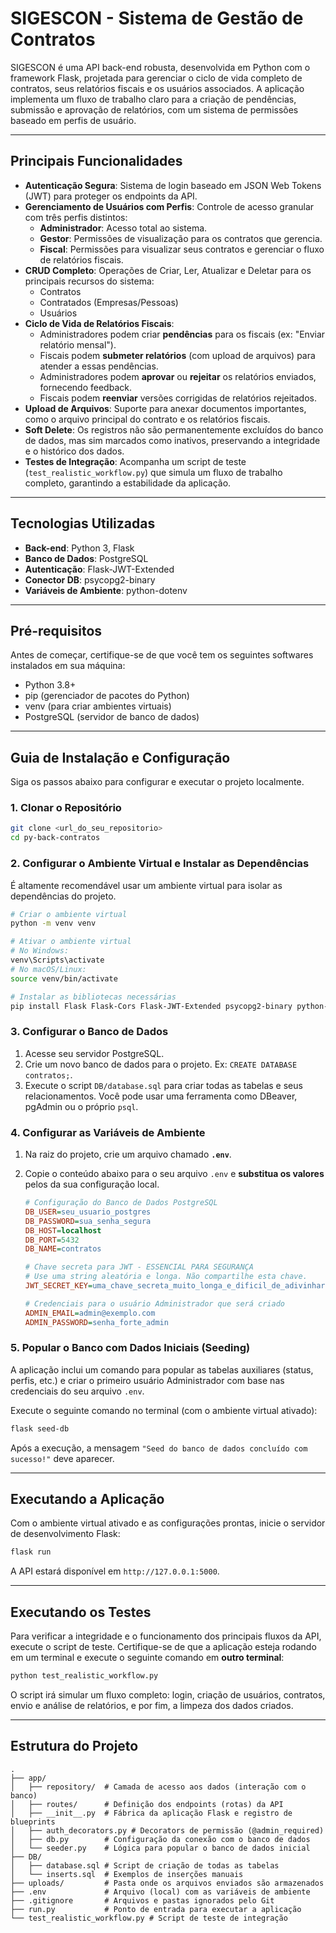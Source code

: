 # SIGESCON - Sistema de Gestão de Contratos

SIGESCON é uma API back-end robusta, desenvolvida em Python com o framework Flask, projetada para gerenciar o ciclo de vida completo de contratos, seus relatórios fiscais e os usuários associados. A aplicação implementa um fluxo de trabalho claro para a criação de pendências, submissão e aprovação de relatórios, com um sistema de permissões baseado em perfis de usuário.

---

## **Principais Funcionalidades**

* **Autenticação Segura**: Sistema de login baseado em JSON Web Tokens (JWT) para proteger os endpoints da API.
* **Gerenciamento de Usuários com Perfis**: Controle de acesso granular com três perfis distintos:
    * **Administrador**: Acesso total ao sistema.
    * **Gestor**: Permissões de visualização para os contratos que gerencia.
    * **Fiscal**: Permissões para visualizar seus contratos e gerenciar o fluxo de relatórios fiscais.
* **CRUD Completo**: Operações de Criar, Ler, Atualizar e Deletar para os principais recursos do sistema:
    * Contratos
    * Contratados (Empresas/Pessoas)
    * Usuários
* **Ciclo de Vida de Relatórios Fiscais**:
    * Administradores podem criar **pendências** para os fiscais (ex: "Enviar relatório mensal").
    * Fiscais podem **submeter relatórios** (com upload de arquivos) para atender a essas pendências.
    * Administradores podem **aprovar** ou **rejeitar** os relatórios enviados, fornecendo feedback.
    * Fiscais podem **reenviar** versões corrigidas de relatórios rejeitados.
* **Upload de Arquivos**: Suporte para anexar documentos importantes, como o arquivo principal do contrato e os relatórios fiscais.
* **Soft Delete**: Os registros não são permanentemente excluídos do banco de dados, mas sim marcados como inativos, preservando a integridade e o histórico dos dados.
* **Testes de Integração**: Acompanha um script de teste (`test_realistic_workflow.py`) que simula um fluxo de trabalho completo, garantindo a estabilidade da aplicação.

---

## **Tecnologias Utilizadas**

* **Back-end**: Python 3, Flask
* **Banco de Dados**: PostgreSQL
* **Autenticação**: Flask-JWT-Extended
* **Conector DB**: psycopg2-binary
* **Variáveis de Ambiente**: python-dotenv

---

## **Pré-requisitos**

Antes de começar, certifique-se de que você tem os seguintes softwares instalados em sua máquina:
* Python 3.8+
* pip (gerenciador de pacotes do Python)
* venv (para criar ambientes virtuais)
* PostgreSQL (servidor de banco de dados)

---

## **Guia de Instalação e Configuração**

Siga os passos abaixo para configurar e executar o projeto localmente.

### **1. Clonar o Repositório**

```bash
git clone <url_do_seu_repositorio>
cd py-back-contratos
```

### **2. Configurar o Ambiente Virtual e Instalar as Dependências**

É altamente recomendável usar um ambiente virtual para isolar as dependências do projeto.

```bash
# Criar o ambiente virtual
python -m venv venv

# Ativar o ambiente virtual
# No Windows:
venv\Scripts\activate
# No macOS/Linux:
source venv/bin/activate

# Instalar as bibliotecas necessárias
pip install Flask Flask-Cors Flask-JWT-Extended psycopg2-binary python-dotenv Werkzeug
```

### **3. Configurar o Banco de Dados**

1.  Acesse seu servidor PostgreSQL.
2.  Crie um novo banco de dados para o projeto. Ex: `CREATE DATABASE contratos;`.
3.  Execute o script `DB/database.sql` para criar todas as tabelas e seus relacionamentos. Você pode usar uma ferramenta como DBeaver, pgAdmin ou o próprio `psql`.

### **4. Configurar as Variáveis de Ambiente**

1.  Na raiz do projeto, crie um arquivo chamado **`.env`**.
2.  Copie o conteúdo abaixo para o seu arquivo `.env` e **substitua os valores** pelos da sua configuração local.

    ```ini
    # Configuração do Banco de Dados PostgreSQL
    DB_USER=seu_usuario_postgres
    DB_PASSWORD=sua_senha_segura
    DB_HOST=localhost
    DB_PORT=5432
    DB_NAME=contratos 

    # Chave secreta para JWT - ESSENCIAL PARA SEGURANÇA
    # Use uma string aleatória e longa. Não compartilhe esta chave.
    JWT_SECRET_KEY=uma_chave_secreta_muito_longa_e_dificil_de_adivinhar

    # Credenciais para o usuário Administrador que será criado
    ADMIN_EMAIL=admin@exemplo.com
    ADMIN_PASSWORD=senha_forte_admin
    ```

### **5. Popular o Banco com Dados Iniciais (Seeding)**

A aplicação inclui um comando para popular as tabelas auxiliares (status, perfis, etc.) e criar o primeiro usuário Administrador com base nas credenciais do seu arquivo `.env`.

Execute o seguinte comando no terminal (com o ambiente virtual ativado):

```bash
flask seed-db
```

Após a execução, a mensagem `"Seed do banco de dados concluído com sucesso!"` deve aparecer.

---

## **Executando a Aplicação**

Com o ambiente virtual ativado e as configurações prontas, inicie o servidor de desenvolvimento Flask:

```bash
flask run
```

A API estará disponível em `http://127.0.0.1:5000`.

---

## **Executando os Testes**

Para verificar a integridade e o funcionamento dos principais fluxos da API, execute o script de teste. Certifique-se de que a aplicação esteja rodando em um terminal e execute o seguinte comando em **outro terminal**:

```bash
python test_realistic_workflow.py
```

O script irá simular um fluxo completo: login, criação de usuários, contratos, envio e análise de relatórios, e por fim, a limpeza dos dados criados.

---

## **Estrutura do Projeto**

```
.
├── app/
│   ├── repository/  # Camada de acesso aos dados (interação com o banco)
│   ├── routes/      # Definição dos endpoints (rotas) da API
│   ├── __init__.py  # Fábrica da aplicação Flask e registro de blueprints
│   ├── auth_decorators.py # Decorators de permissão (@admin_required)
│   ├── db.py        # Configuração da conexão com o banco de dados
│   └── seeder.py    # Lógica para popular o banco de dados inicial
├── DB/
│   ├── database.sql # Script de criação de todas as tabelas
│   └── inserts.sql  # Exemplos de inserções manuais
├── uploads/         # Pasta onde os arquivos enviados são armazenados
├── .env             # Arquivo (local) com as variáveis de ambiente
├── .gitignore       # Arquivos e pastas ignorados pelo Git
├── run.py           # Ponto de entrada para executar a aplicação
└── test_realistic_workflow.py # Script de teste de integração
```